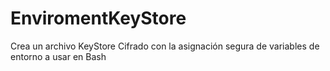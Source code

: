 # EnviromentKeyStore
Crea un archivo KeyStore Cifrado con la asignación segura de variables de entorno a usar en Bash
